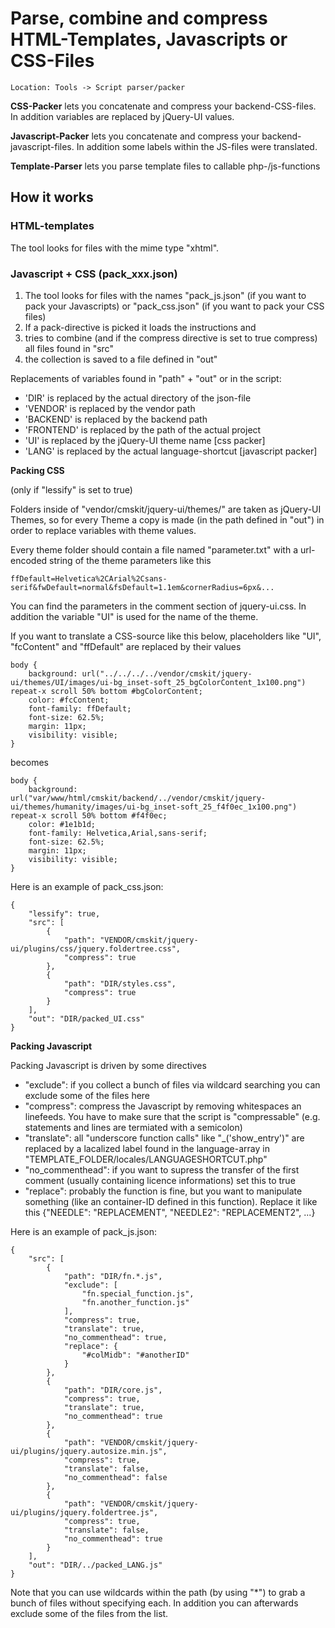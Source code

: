 # Parse, combine and compress HTML-Templates, Javascripts or CSS-Files

    Location: Tools -> Script parser/packer


**CSS-Packer** lets you concatenate and compress your backend-CSS-files. 
In addition variables are replaced by jQuery-UI values.

**Javascript-Packer** lets you concatenate and compress your backend-javascript-files. 
In addition some labels within the JS-files were translated.

**Template-Parser** lets you parse template files to callable php-/js-functions

## How it works

### HTML-templates

The tool looks for files with the mime type "xhtml". 

### Javascript + CSS (pack_xxx.json)


1. The tool looks for files with the names "pack_js.json" (if you want to pack your Javascripts) or "pack_css.json" (if you want to pack your CSS files)
2. If a pack-directive is picked it loads the instructions and 
3. tries to combine (and if the compress directive is set to true compress) all files found in "src"
4. the collection is saved to a file defined in "out"


Replacements of variables found in "path" + "out" or in the script: 

* 'DIR' is replaced by the actual directory of the json-file
* 'VENDOR' is replaced by the vendor path
* 'BACKEND' is replaced by the backend path
* 'FRONTEND' is replaced by the path of the actual project
* 'UI' is replaced by the jQuery-UI theme name [css packer] 
* 'LANG' is replaced by the actual language-shortcut [javascript packer] 



**Packing CSS**

(only if "lessify" is set to true)

Folders inside of "vendor/cmskit/jquery-ui/themes/" are taken as jQuery-UI Themes, so for every Theme a copy is made (in the path defined in "out") in order to replace variables with theme values.

Every theme folder should contain a file named "parameter.txt" with a url-encoded string of the theme parameters like this

	ffDefault=Helvetica%2CArial%2Csans-serif&fwDefault=normal&fsDefault=1.1em&cornerRadius=6px&...

You can find the parameters in the comment section of jquery-ui.css. In addition the variable "UI" is used for the name of the theme.

If you want to translate a CSS-source like this below, 
placeholders like "UI", "fcContent" and "ffDefault" are replaced by their values

    body {
        background: url("../../../../vendor/cmskit/jquery-ui/themes/UI/images/ui-bg_inset-soft_25_bgColorContent_1x100.png") repeat-x scroll 50% bottom #bgColorContent;
        color: #fcContent;
        font-family: ffDefault;
        font-size: 62.5%;
        margin: 11px;
        visibility: visible;
    }

becomes

    body {
        background: url("var/www/html/cmskit/backend/../vendor/cmskit/jquery-ui/themes/humanity/images/ui-bg_inset-soft_25_f4f0ec_1x100.png") repeat-x scroll 50% bottom #f4f0ec;
        color: #1e1b1d;
        font-family: Helvetica,Arial,sans-serif;
        font-size: 62.5%;
        margin: 11px;
        visibility: visible;
    }


Here is an example of pack_css.json: 

    {
        "lessify": true,
        "src": [
            {
                "path": "VENDOR/cmskit/jquery-ui/plugins/css/jquery.foldertree.css",
                "compress": true
            },
            {
                "path": "DIR/styles.css",
                "compress": true
            }
        ],
        "out": "DIR/packed_UI.css"
    }
    
**Packing Javascript**

Packing Javascript is driven by some directives

* "exclude": if you collect a bunch of files via wildcard searching you can exclude some of the files here
* "compress": compress the Javascript by removing whitespaces an linefeeds. You have to make sure that the script is "compressable" (e.g. statements and lines are termiated with a semicolon)
* "translate": all "underscore function calls" like "_('show_entry')" are replaced by a lacalized label found in the language-array in "TEMPLATE_FOLDER/locales/LANGUAGESHORTCUT.php"
* "no_commenthead": if you want to supress the transfer of the first comment (usually containing licence informations) set this to true
* "replace": probably the function is fine, but you want to manipulate something (like an container-ID defined in this function). 
Replace it like this {"NEEDLE": "REPLACEMENT", "NEEDLE2": "REPLACEMENT2", ...}

Here is an example of pack_js.json:
    
    {
        "src": [
            {
                "path": "DIR/fn.*.js",
                "exclude": [
                    "fn.special_function.js",
                    "fn.another_function.js"
                ],
                "compress": true,
                "translate": true,
                "no_commenthead": true,
                "replace": {
                    "#colMidb": "#anotherID"
                }
            },
            {
                "path": "DIR/core.js",
                "compress": true,
                "translate": true,
                "no_commenthead": true
            },
            {
                "path": "VENDOR/cmskit/jquery-ui/plugins/jquery.autosize.min.js",
                "compress": true,
                "translate": false,
                "no_commenthead": false
            },
            {
                "path": "VENDOR/cmskit/jquery-ui/plugins/jquery.foldertree.js",
                "compress": true,
                "translate": false,
                "no_commenthead": true
            }
        ],
        "out": "DIR/../packed_LANG.js"
    }


Note that you can use wildcards within the path (by using "*") to grab a bunch of files without specifying each. 
In addition you can afterwards exclude some of the files from the list.





